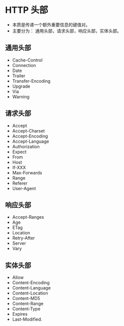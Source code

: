 # HTTP 头部

- 本质是传递一个额外重要信息的键值对。
- 主要分为： 通用头部，请求头部，响应头部，实体头部。

## 通用头部

- Cache-Control
- Connection
- Date
- Trailer
- Transfer-Encoding
- Upgrade
- Via
- Warning

## 请求头部

- Accept
- Accept-Charset
- Accept-Encoding
- Accept-Language
- Authorization
- Expect
- From
- Host
- If-XXX
- Max-Forwards
- Range
- Referer
- User-Agent

## 响应头部

- Accept-Ranges
- Age
- ETag
- Location
- Retry-After
- Server
- Vary

## 实体头部

- Allow
- Content-Encoding
- Content-Language
- Content-Location
- Content-MD5
- Content-Range
- Content-Type
- Expires
- Last-Modified.
